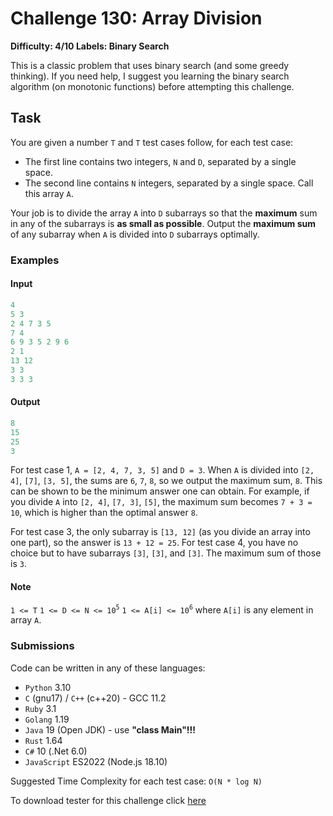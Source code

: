 # Challenge 130: Array Division

**Difficulty: 4/10
Labels: Binary Search**

This is a classic problem that uses binary search (and some greedy thinking).
If you need help, I suggest you learning the binary search algorithm (on monotonic functions) before attempting this challenge.

## Task

You are given a number `T` and `T` test cases follow, for each test case:

- The first line contains two integers, `N` and `D`, separated by a single space.
- The second line contains `N` integers, separated by a single space. Call this array `A`.

Your job is to divide the array `A` into `D` subarrays so that the **maximum** sum in any of the subarrays is **as small as possible**.
Output the **maximum sum** of any subarray when `A` is divided into `D` subarrays optimally.

### Examples

#### Input

```rust
4
5 3
2 4 7 3 5
7 4
6 9 3 5 2 9 6
2 1
13 12
3 3
3 3 3
```

#### Output

```rust
8
15
25
3
```

For test case 1, `A = [2, 4, 7, 3, 5]` and `D = 3`. When `A` is divided into `[2, 4]`, `[7]`, `[3, 5]`, the sums are `6`, `7`, `8`, so we output the maximum sum, `8`. This can be shown to be the minimum answer one can obtain.
For example, if you divide `A` into `[2, 4]`, `[7, 3]`, `[5]`, the maximum sum becomes `7 + 3 = 10`, which is higher than the optimal answer `8`.

For test case 3, the only subarray is `[13, 12]` (as you divide an array into one part), so the answer is `13 + 12 = 25`.
For test case 4, you have no choice but to have subarrays `[3]`, `[3]`, and `[3]`. The maximum sum of those is `3`.

#### Note

`1 <= T`
`1 <= D <= N <= 10`<sup>`5`</sup>
`1 <= A[i] <= 10`<sup>`6`</sup> where `A[i]` is any element in array `A`.

### Submissions

Code can be written in any of these languages:

- `Python` 3.10
- `C` (gnu17) / `C++` (c++20) - GCC 11.2
- `Ruby` 3.1
- `Golang` 1.19
- `Java` 19 (Open JDK) - use **"class Main"!!!**
- `Rust` 1.64
- `C#` 10 (.Net 6.0)
- `JavaScript` ES2022 (Node.js 18.10)

Suggested Time Complexity for each test case: `O(N * log N)`

To download tester for this challenge click [here](https://downgit.github.io/#/home?url=https://github.com/Pomroka/TWT_Challenges_Tester/tree/main/Challenge_130)
